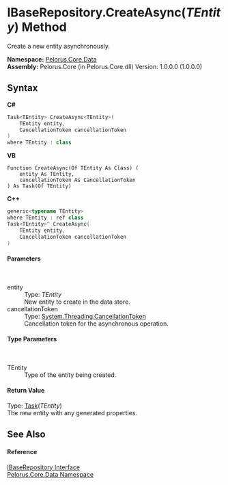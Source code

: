 # IBaseRepository.CreateAsync(*TEntity*) Method 
 

Create a new entity asynchronously.

**Namespace:**&nbsp;<a href="E27DB326">Pelorus.Core.Data</a><br />**Assembly:**&nbsp;Pelorus.Core (in Pelorus.Core.dll) Version: 1.0.0.0 (1.0.0.0)

## Syntax

**C#**<br />
``` C#
Task<TEntity> CreateAsync<TEntity>(
	TEntity entity,
	CancellationToken cancellationToken
)
where TEntity : class

```

**VB**<br />
``` VB
Function CreateAsync(Of TEntity As Class) ( 
	entity As TEntity,
	cancellationToken As CancellationToken
) As Task(Of TEntity)
```

**C++**<br />
``` C++
generic<typename TEntity>
where TEntity : ref class
Task<TEntity>^ CreateAsync(
	TEntity entity, 
	CancellationToken cancellationToken
)
```


#### Parameters
&nbsp;<dl><dt>entity</dt><dd>Type: *TEntity*<br />New entity to create in the data store.</dd><dt>cancellationToken</dt><dd>Type: <a href="http://msdn2.microsoft.com/en-us/library/dd384802" target="_blank">System.Threading.CancellationToken</a><br />Cancellation token for the asynchronous operation.</dd></dl>

#### Type Parameters
&nbsp;<dl><dt>TEntity</dt><dd>Type of the entity being created.</dd></dl>

#### Return Value
Type: <a href="http://msdn2.microsoft.com/en-us/library/dd321424" target="_blank">Task</a>(*TEntity*)<br />The new entity with any generated properties.

## See Also


#### Reference
<a href="30329654">IBaseRepository Interface</a><br /><a href="E27DB326">Pelorus.Core.Data Namespace</a><br />